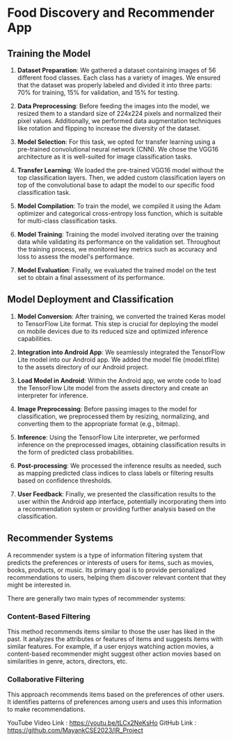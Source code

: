 # Food Discovery and Recommender App

## Training the Model

1. **Dataset Preparation**: We gathered a dataset containing images of 56 different food classes. Each class has a variety of images. We ensured that the dataset was properly labeled and divided it into three parts: 70% for training, 15% for validation, and 15% for testing.
   
2. **Data Preprocessing**: Before feeding the images into the model, we resized them to a standard size of 224x224 pixels and normalized their pixel values. Additionally, we performed data augmentation techniques like rotation and flipping to increase the diversity of the dataset.
   
3. **Model Selection**: For this task, we opted for transfer learning using a pre-trained convolutional neural network (CNN). We chose the VGG16 architecture as it is well-suited for image classification tasks.
   
4. **Transfer Learning**: We loaded the pre-trained VGG16 model without the top classification layers. Then, we added custom classification layers on top of the convolutional base to adapt the model to our specific food classification task.
   
5. **Model Compilation**: To train the model, we compiled it using the Adam optimizer and categorical cross-entropy loss function, which is suitable for multi-class classification tasks.
   
6. **Model Training**: Training the model involved iterating over the training data while validating its performance on the validation set. Throughout the training process, we monitored key metrics such as accuracy and loss to assess the model's performance.
   
7. **Model Evaluation**: Finally, we evaluated the trained model on the test set to obtain a final assessment of its performance.

## Model Deployment and Classification

1. **Model Conversion**: After training, we converted the trained Keras model to TensorFlow Lite format. This step is crucial for deploying the model on mobile devices due to its reduced size and optimized inference capabilities.
   
2. **Integration into Android App**: We seamlessly integrated the TensorFlow Lite model into our Android app. We added the model file (model.tflite) to the assets directory of our Android project.
   
3. **Load Model in Android**: Within the Android app, we wrote code to load the TensorFlow Lite model from the assets directory and create an interpreter for inference.
   
4. **Image Preprocessing**: Before passing images to the model for classification, we preprocessed them by resizing, normalizing, and converting them to the appropriate format (e.g., bitmap).
   
5. **Inference**: Using the TensorFlow Lite interpreter, we performed inference on the preprocessed images, obtaining classification results in the form of predicted class probabilities.
   
6. **Post-processing**: We processed the inference results as needed, such as mapping predicted class indices to class labels or filtering results based on confidence thresholds.
   
7. **User Feedback**: Finally, we presented the classification results to the user within the Android app interface, potentially incorporating them into a recommendation system or providing further analysis based on the classification.

## Recommender Systems

A recommender system is a type of information filtering system that predicts the preferences or interests of users for items, such as movies, books, products, or music. Its primary goal is to provide personalized recommendations to users, helping them discover relevant content that they might be interested in.

There are generally two main types of recommender systems:

### Content-Based Filtering

This method recommends items similar to those the user has liked in the past. It analyzes the attributes or features of items and suggests items with similar features. For example, if a user enjoys watching action movies, a content-based recommender might suggest other action movies based on similarities in genre, actors, directors, etc.

### Collaborative Filtering

This approach recommends items based on the preferences of other users. It identifies patterns of preferences among users and uses this information to make recommendations.


YouTube Video Link : https://youtu.be/tLCx2NeKsHo
GitHub Link : https://github.com/MayankCSE2023/IR_Project